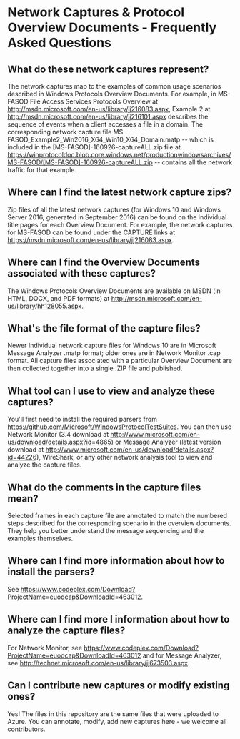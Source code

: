 # Network Captures & Protocol Overview Documents - Frequently Asked Questions

## What do these network captures represent?
The network captures map to the examples of common usage scenarios described in Windows Protocols Overview Documents. For example, in MS-FASOD File Access Services Protocols Overview at http://msdn.microsoft.com/en-us/library/jj216083.aspx, Example 2 at http://msdn.microsoft.com/en-us/library/jj216101.aspx describes the sequence of events when a client accesses a file in a domain. The corresponding network capture file MS-FASOD_Example2_Win2016_X64_Win10_X64_Domain.matp -- which is included in the [MS-FASOD]-160926-captureALL.zip file at https://winprotocoldoc.blob.core.windows.net/productionwindowsarchives/MS-FASOD/[MS-FASOD]-160926-captureALL.zip -- contains all the network traffic for that example.

## Where can I find the latest network capture zips?
Zip files of all the latest network captures (for Windows 10 and Windows Server 2016, generated in September 2016) can be found on the individual title pages for each Overview Document. For example, the network captures for MS-FASOD can be found under the CAPTURE links at https://msdn.microsoft.com/en-us/library/jj216083.aspx.

## Where can I find the Overview Documents associated with these captures?
The Windows Protocols Overview Documents are available on MSDN (in HTML, DOCX, and PDF formats) at http://msdn.microsoft.com/en-us/library/hh128055.aspx.

## What's the file format of the capture files?
Newer Individual network capture files for Windows 10 are in Microsoft Message Analyzer .matp format; older ones are in Network Monitor .cap format. All capture files associated with a particular Overview Document are then collected together into a single .ZIP file and published.

## What tool can I use to view and analyze these captures?
You'll first need to install the required parsers from https://github.com/Microsoft/WindowsProtocolTestSuites. You can then use Network Monitor (3.4 download at http://www.microsoft.com/en-us/download/details.aspx?id=4865) or Message Analyzer (latest version download at http://www.microsoft.com/en-us/download/details.aspx?id=44226), WireShark, or any other network analysis tool to view and analyze the capture files.

## What do the comments in the capture files mean?
Selected frames in each capture file are annotated to match the numbered steps described for the corresponding scenario in the overview documents. They help you better understand the message sequencing and the examples themselves. 

## Where can I find more information about how to install the parsers?
See https://www.codeplex.com/Download?ProjectName=euodcap&DownloadId=463012.

## Where can I find more I information about how to analyze the capture files?
For Network Monitor, see https://www.codeplex.com/Download?ProjectName=euodcap&DownloadId=463012 and for Message Analyzer, see http://technet.microsoft.com/en-us/library/jj673503.aspx.

## Can I contribute new captures or modify existing ones?
Yes! The files in this repository are the same files that were uploaded to Azure. You can annotate, modify, add new captures here - we welcome all contributors.
